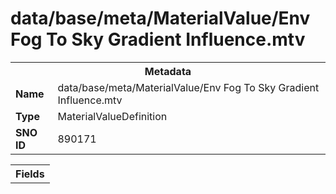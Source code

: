 <h1>data/base/meta/MaterialValue/Env Fog To Sky Gradient Influence.mtv</h1><table><tr><th colspan="100%">Metadata</th></tr><tr><td><b>Name</b></td><td>data/base/meta/MaterialValue/Env Fog To Sky Gradient Influence.mtv</td></tr><tr><td><b>Type</b></td><td>MaterialValueDefinition</td></tr><tr><td><b>SNO ID</b></td><td>890171</td></tr></table>

<table><tr><th colspan="100%">Fields</th></tr></table>

